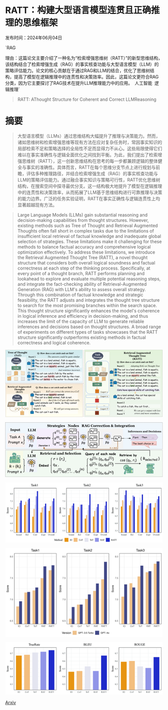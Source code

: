 # RATT：构建大型语言模型连贯且正确推理的思维框架

发布时间：2024年06月04日

`RAG

理由：这篇论文主要介绍了一种名为“检索增强思维树（RATT）”的新型思维结构，该结构结合了检索增强生成（RAG）的事实核查功能与大型语言模型（LLM）的策略评估能力。论文的核心贡献在于通过RAG和LLM的结合，优化了思维树结构，提高了模型在逻辑推理中的连贯性和决策效率。因此，这篇论文更符合RAG分类，因为它主要探讨了RAG技术在提升LLM推理能力中的应用。` `人工智能` `逻辑推理`

> RATT: AThought Structure for Coherent and Correct LLMReasoning

# 摘要

> 大型语言模型（LLMs）通过思维结构大幅提升了推理与决策能力。然而，诸如思维树和检索增强思维等现有方法在应对复杂任务时，常因事实知识的局部检索不足和策略选择的全局性不足而显得力不从心。这些局限使得它们难以在事实准确性与逻辑全面优化之间找到平衡。为此，我们提出了检索增强思维树（RATT），这一创新思维结构在思考的每一步都兼顾逻辑的整体健全与事实的准确性。具体而言，RATT在每个思维分支节点上进行规划与前瞻，评估多种推理路径，并结合检索增强生成（RAG）的事实核查功能与LLM的策略评估能力。通过融合事实知识与策略可行性，RATT优化思维树结构，在搜索空间中探寻最优分支。这一结构极大地提升了模型在逻辑推理中的连贯性和决策效率，从而拓展了LLM基于思维结构进行可靠推理与决策的能力边界。广泛的任务实验证明，RATT在事实正确性与逻辑连贯性上均显著超越现有方法。

> Large Language Models (LLMs) gain substantial reasoning and decision-making capabilities from thought structures. However, existing methods such as Tree of Thought and Retrieval Augmented Thoughts often fall short in complex tasks due to the limitations of insufficient local retrieval of factual knowledge and inadequate global selection of strategies. These limitations make it challenging for these methods to balance factual accuracy and comprehensive logical optimization effectively. To address these limitations, we introduce the Retrieval Augmented Thought Tree (RATT), a novel thought structure that considers both overall logical soundness and factual correctness at each step of the thinking process. Specifically, at every point of a thought branch, RATT performs planning and lookahead to explore and evaluate multiple potential reasoning steps, and integrate the fact-checking ability of Retrieval-Augmented Generation (RAG) with LLM's ability to assess overall strategy. Through this combination of factual knowledge and strategic feasibility, the RATT adjusts and integrates the thought tree structure to search for the most promising branches within the search space. This thought structure significantly enhances the model's coherence in logical inference and efficiency in decision-making, and thus increases the limit of the capacity of LLM to generate reliable inferences and decisions based on thought structures. A broad range of experiments on different types of tasks showcases that the RATT structure significantly outperforms existing methods in factual correctness and logical coherence.

![RATT：构建大型语言模型连贯且正确推理的思维框架](../../../paper_images/2406.02746/x1.png)

![RATT：构建大型语言模型连贯且正确推理的思维框架](../../../paper_images/2406.02746/x2.png)

![RATT：构建大型语言模型连贯且正确推理的思维框架](../../../paper_images/2406.02746/x4.png)

![RATT：构建大型语言模型连贯且正确推理的思维框架](../../../paper_images/2406.02746/x5.png)

![RATT：构建大型语言模型连贯且正确推理的思维框架](../../../paper_images/2406.02746/x6.png)

[Arxiv](https://arxiv.org/abs/2406.02746)